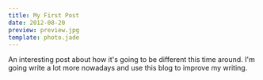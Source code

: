 ```yaml
---
title: My First Post
date: 2012-08-20
preview: preview.jpg
template: photo.jade
---
```


An interesting post about how it's going to be different this time around. I'm going write a lot more nowadays and use this blog to improve my writing.